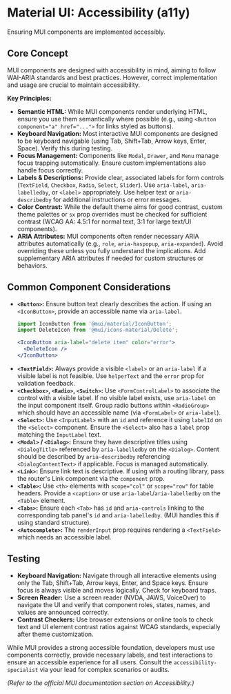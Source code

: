 # Material UI: Accessibility (a11y)

Ensuring MUI components are implemented accessibly.

## Core Concept

MUI components are designed with accessibility in mind, aiming to follow WAI-ARIA standards and best practices. However, correct implementation and usage are crucial to maintain accessibility.

**Key Principles:**

*   **Semantic HTML:** While MUI components render underlying HTML, ensure you use them semantically where possible (e.g., using `<Button component="a" href="...">` for links styled as buttons).
*   **Keyboard Navigation:** Most interactive MUI components are designed to be keyboard navigable (using Tab, Shift+Tab, Arrow keys, Enter, Space). Verify this during testing.
*   **Focus Management:** Components like `Modal`, `Drawer`, and `Menu` manage focus trapping automatically. Ensure custom implementations also handle focus correctly.
*   **Labels & Descriptions:** Provide clear, associated labels for form controls (`TextField`, `Checkbox`, `Radio`, `Select`, `Slider`). Use `aria-label`, `aria-labelledby`, or `<label>` appropriately. Use helper text or `aria-describedby` for additional instructions or error messages.
*   **Color Contrast:** While the default theme aims for good contrast, custom theme palettes or `sx` prop overrides must be checked for sufficient contrast (WCAG AA: 4.5:1 for normal text, 3:1 for large text/UI components).
*   **ARIA Attributes:** MUI components often render necessary ARIA attributes automatically (e.g., `role`, `aria-haspopup`, `aria-expanded`). Avoid overriding these unless you fully understand the implications. Add supplementary ARIA attributes if needed for custom structures or behaviors.

## Common Component Considerations

*   **`<Button>`:** Ensure button text clearly describes the action. If using an `<IconButton>`, provide an accessible name via `aria-label`.
    ```jsx
    import IconButton from '@mui/material/IconButton';
    import DeleteIcon from '@mui/icons-material/Delete';

    <IconButton aria-label="delete item" color="error">
      <DeleteIcon />
    </IconButton>
    ```
*   **`<TextField>`:** Always provide a visible `<label>` or an `aria-label` if a visible label is not feasible. Use `helperText` and the `error` prop for validation feedback.
*   **`<Checkbox>`, `<Radio>`, `<Switch>`:** Use `<FormControlLabel>` to associate the control with a visible label. If no visible label exists, use `aria-label` on the input component itself. Group radio buttons within `<RadioGroup>` which should have an accessible name (via `<FormLabel>` or `aria-label`).
*   **`<Select>`:** Use `<InputLabel>` with an `id` and reference it using `labelId` on the `<Select>` component. Ensure the `<Select>` also has a `label` prop matching the `InputLabel` text.
*   **`<Modal>` / `<Dialog>`:** Ensure they have descriptive titles using `<DialogTitle>` referenced by `aria-labelledby` on the `<Dialog>`. Content should be described by `aria-describedby` referencing `<DialogContentText>` if applicable. Focus is managed automatically.
*   **`<Link>`:** Ensure link text is descriptive. If using with a routing library, pass the router's Link component via the `component` prop.
*   **`<Table>`:** Use `<th>` elements with `scope="col"` or `scope="row"` for table headers. Provide a `<caption>` or use `aria-label`/`aria-labelledby` on the `<Table>` element.
*   **`<Tabs>`:** Ensure each `<Tab>` has `id` and `aria-controls` linking to the corresponding tab panel's `id` and `aria-labelledby`. (MUI handles this if using standard structure).
*   **`<Autocomplete>`:** The `renderInput` prop requires rendering a `<TextField>` which needs an accessible label.

## Testing

*   **Keyboard Navigation:** Navigate through all interactive elements using only the Tab, Shift+Tab, Arrow keys, Enter, and Space keys. Ensure focus is always visible and moves logically. Check for keyboard traps.
*   **Screen Reader:** Use a screen reader (NVDA, JAWS, VoiceOver) to navigate the UI and verify that component roles, states, names, and values are announced correctly.
*   **Contrast Checkers:** Use browser extensions or online tools to check text and UI element contrast ratios against WCAG standards, especially after theme customization.

While MUI provides a strong accessible foundation, developers must use components correctly, provide necessary labels, and test interactions to ensure an accessible experience for all users. Consult the `accessibility-specialist` via your lead for complex scenarios or audits.

*(Refer to the official MUI documentation section on Accessibility.)*
